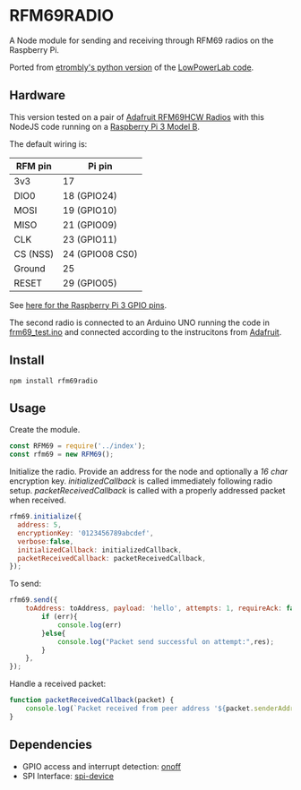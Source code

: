 # RFM69RADIO
A Node module for sending and receiving through RFM69 radios on the Raspberry Pi.

Ported from [etrombly's python version](https://github.com/etrombly) of the [LowPowerLab code](https://github.com/LowPowerLab/RFM69).

## Hardware
This version tested on a pair of [Adafruit RFM69HCW Radios](https://learn.adafruit.com/adafruit-rfm69hcw-and-rfm96-rfm95-rfm98-lora-packet-padio-breakouts/overview) with this NodeJS code running on a [Raspberry Pi 3 Model B](https://www.raspberrypi.org/products/raspberry-pi-3-model-b/). 

The default wiring is:

| RFM pin | Pi pin  
| ------- |-------
| 3v3     | 17  
| DIO0    | 18 (GPIO24)  
| MOSI    | 19 (GPIO10)
| MISO    | 21 (GPIO09)
| CLK     | 23 (GPIO11)
| CS (NSS)| 24 (GPIO08 CS0)
| Ground  | 25  
| RESET   | 29 (GPIO05)

See [here for the Raspberry Pi 3 GPIO pins](https://docs.microsoft.com/en-us/windows/iot-core/learn-about-hardware/pinmappings/pinmappingsrpi).

The second radio is connected to an Arduino UNO running the code in [frm69_test.ino](https://github.com/AndyFlem/rfm69radio/blob/master/frm69_test/rfm69_test.ino) and connected according to the instrucitons from [Adafruit](https://learn.adafruit.com/adafruit-rfm69hcw-and-rfm96-rfm95-rfm98-lora-packet-padio-breakouts/arduino-wiring).

## Install
`npm install rfm69radio`

## Usage
Create the module.
```javascript
const RFM69 = require('../index');
const rfm69 = new RFM69();
```


Initialize the radio. Provide an address for the node and optionally a _16 char_ encryption key.
*initializedCallback* is called immediately following radio setup. 
*packetReceivedCallback* is called with a properly addressed packet when received.
```javascript
rfm69.initialize({
  address: 5,
  encryptionKey: '0123456789abcdef', 
  verbose:false, 
  initializedCallback: initializedCallback,
  packetReceivedCallback: packetReceivedCallback,
}); 
```

To send:
```javascript
rfm69.send({
    toAddress: toAddress, payload: 'hello', attempts: 1, requireAck: false, ackCallback: function(err, res){
        if (err){
            console.log(err)
        }else{
            console.log("Packet send successful on attempt:",res);
        }
    },
});
```

Handle a received packet:
```javascript
function packetReceivedCallback(packet) {
    console.log(`Packet received from peer address '${packet.senderAddress}': ${packet.payloadString}`);
}
```

## Dependencies

- GPIO access and interrupt detection: [onoff](https://www.npmjs.com/package/onoff)
- SPI Interface: [spi-device](https://www.npmjs.com/package/spi-device)